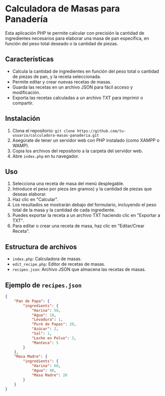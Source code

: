 # Calculadora de Masas para Panadería

Esta aplicación PHP te permite calcular con precisión la cantidad de ingredientes necesarios para elaborar una masa de pan específica, en función del peso total deseado o la cantidad de piezas.

## Características

- Calcula la cantidad de ingredientes en función del peso total o cantidad de piezas de pan, y la receta seleccionada.
- Permite editar y crear nuevas recetas de masas.
- Guarda las recetas en un archivo JSON para fácil acceso y modificación.
- Exporta las recetas calculadas a un archivo TXT para imprimir o compartir.

## Instalación

1. Clona el repositorio: `git clone https://github.com/tu-usuario/calculadora-masas-panaderia.git`
2. Asegúrate de tener un servidor web con PHP instalado (como XAMPP o WAMP).
3. Copia los archivos del repositorio a la carpeta del servidor web.
4. Abre `index.php` en tu navegador.

## Uso

1. Selecciona una receta de masa del menú desplegable.
2. Introduce el peso por pieza (en gramos) y la cantidad de piezas que deseas elaborar.
3. Haz clic en "Calcular".
4. Los resultados se mostrarán debajo del formulario, incluyendo el peso total de la masa y la cantidad de cada ingrediente.
5. Puedes exportar la receta a un archivo TXT haciendo clic en "Exportar a TXT".
6. Para editar o crear una receta de masa, haz clic en "Editar/Crear Receta".

## Estructura de archivos

- `index.php`: Calculadora de masas.
- `edit_recipe.php`: Editor de recetas de masas.
- `recipes.json`: Archivo JSON que almacena las recetas de masas.

## Ejemplo de `recipes.json`

```json
{
    "Pan de Papa": {
        "ingredients": {
            "Harina": 50,
            "Agua": 18,
            "Levadura": 1,
            "Puré de Papas": 20,
            "Azúcar": 2,
            "Sal": 1,
            "Leche en Polvo": 3,
            "Manteca": 5
        }
    },
    "Masa Madre": {
        "ingredients": {
            "Harina": 60,
            "Agua": 40,
            "Masa Madre": 20
        }
    }
}